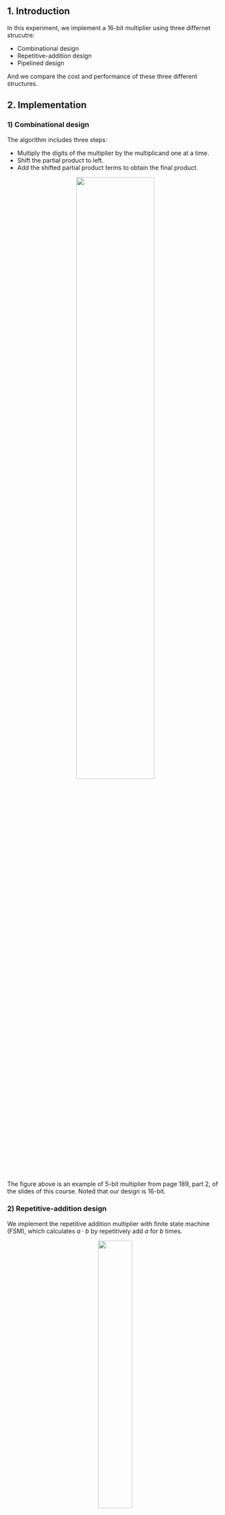 ## 1. Introduction
In this experiment, we implement a 16-bit multiplier using three differnet strucutre:
- Combinational design
- Repetitive-addition design
- Pipelined design

And we compare the cost and performance of these three different structures.

## 2. Implementation
### 1) Combinational design
The algorithm includes three steps:
- Multiply the digits of the multiplier by the multiplicand one at a time.
- Shift the partial product to left.
- Add the shifted partial product terms to obtain the final product.
<div align=center>
<img src="figs/imp1.png" width = 60%>
</div>
The figure above is an example of 5-bit multiplier from page 189, part 2, of the slides of this course. Noted that our design is 16-bit.

### 2) Repetitive-addition design
We implement the repetitive addition multiplier with finite state machine (FSM), which calculates $a \cdot b$ by repetitively add $a$ for $b$ times.
<div align=center>
<img src="figs/imp2.png" width = 40%>
</div>
The figure above is an ASM chart of our design.

### 3) Pipelined design
We divide the chain of addition of partial preoducts into stages of similar propagation delays. And insert registers for these signals in the boundary.

<div align=center>
<img src="figs/imp3.png" width = 80%>
</div>
The figure above is an example of the pipelined design of a 5-bit multiplier from page 317, part 2 of the slides of this course. Noted that our design is 16-bit. And our design can easily be converted to n-bit multiplier with the utilization of generic.

## 3. Comparison
### a. Schematic comparison
(1) Combinational design
<div align=center>
<img src="figs/sch1.png"/>
</div>
(2) Repetitive-addition design
<div align=center>
<img src="figs/sch2.png"/>
</div>
(3) Pipelined design
<div align=center>
<img src="figs/sch3.png"/>
</div>

**Discussions:**

The schematic of the repetitive-addition design is more complex than that of the combinational design, especially in the width of the circuit. This is because the combinational design is a simple combinational logic circuit and the repetitive-addition design is a sequential logic circuit, which consists of some registers and feedback signal.

The schematic of the pipelined design is much more comlex than that of the other two, since large amount of registers are utilized to store the data temporarily and realize the pepeline structure.

### b. Timing comparison
We compare the timing of these three designs with post-systhesis timing simulation. 

(1) Combinational design
<div align=center>
<img src="figs/sim1.png"/>
</div>
For the combinational circuit, the circuit needs approximately 23ns to respond to the input change and get a stable output.

(2) Repetitive-addition design
<div align=center>
<img src="figs/sim2.png"/>
</div>

|Experiment No.   | a (in decimal)| b(in decimal) | time for computing (approximately)|
| ----------- | ----------- | --------- | --------  |
|1           |    5         |     5     | 80ns   |
|2           |    64         |     4    | 60ns |
|3           |    4         |     64    | 660ns |

For the repetitive-addition design, because it is a sequential logic circuit, the response time is related to the number of clocks that the computation requires. The time cost is approximately the number of times of addition (i.e. the value of b) plus clock period since it is realized by repetitive addition.

(3) Pipelined design
<div align=center>
<img src="figs/sim3.png"/>
</div>

The pipelined design can significantly increase the throughput of the multiplier. The time cost for one calculation is approximately 15ns. And the minimum interval $T_c$ between two inputs is 10ns, that is, one clock period, which means that we can input next number 10ns' later than last input.

- Propagation delay:
$$
T_{pipe} = 15T_c = 15 \cdot 10ns = 150ns.
$$

- Throughput:
$$
\lim_{k \to \infty}\frac{k}{15T_c+kT_c} = \frac{1}{Tc} = \frac{1}{10ns} = 10^8 s^{-1}.
$$

**Discussions:**

- The combinational design is a combinational logic circuit with combinational circuit testbench, while the other two designs are sequential logic circuits with sequential circuit testbench, so that the combinational design is not comparable with other two designs in terms of timing simulation.

- For the repetitive-addition design, the time cost for one computation is related to the input (i.e. the value of $b$) since $b$ will affect the time of multiplication, while for the pipelined design the time cost for one computation is fixed since the time for multiplication and addition is fixed whatever the input is. Thus, different design structure leads to different timing.

- For the pipelined design, the throughput can be significantly increased since it can receive a new input even before the last calculation finished. But for the repetitive-addition design, one cannot input another number until the last calculation completes.
 
 ## 4. Summary
In this experiment, we implement a 16-bit multiplier using three differnet strucutre: combinational design, repetitive-addition design and pipelined design. And we also compare the cost and performance of these three different structures. Through this experiment we realize the effect of the circuit design to its perfromance, even the logic of the code in high-level language is the same. 

## 5. Acknowledgement
- Three figures in senction ```2.Implementation``` is cut from the lecture slides of EE332 at SUSTech, by Prof. Yajun Yu.

- Some codes of pipelined design is provided by Yufei Wu.
